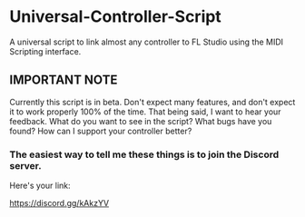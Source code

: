 # Universal-Controller-Script
A universal script to link almost any controller to FL Studio using the MIDI Scripting interface.

## IMPORTANT NOTE

Currently this script is in beta. Don't expect many features, and don't expect it to work properly 100% of the time. 
That being said, I want to hear your feedback. What do you want to see in the script? What bugs have you found? How can I support your controller better?

### The easiest way to tell me these things is to join the Discord server.

Here's your link:

https://discord.gg/kAkzYV
